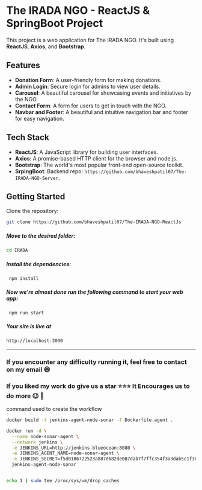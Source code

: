 # The IRADA NGO - ReactJS & SpringBoot Project

This project is a web application for The IRADA NGO. It's built using **ReactJS**, **Axios**, and **Bootstrap**.

## Features

- **Donation Form**: A user-friendly form for making donations.
- **Admin Login**: Secure login for admins to view user details.
- **Carousel**: A beautiful carousel for showcasing events and initiatives by the NGO.
- **Contact Form**: A form for users to get in touch with the NGO.
- **Navbar and Footer**: A beautiful and intuitive navigation bar and footer for easy navigation.

## Tech Stack

- **ReactJS**: A JavaScript library for building user interfaces.
- **Axios**: A promise-based HTTP client for the browser and node.js.
- **Bootstrap**: The world's most popular front-end open-source toolkit.
- **SrpingBoot**: Backend repo: `https://github.com/bhaveshpatil07/The-IRADA-NGO-Server`.

## Getting Started

Clone the repository:
```bash
git clone https://github.com/bhaveshpatil07/The-IRADA-NGO-ReactJs
```
##### Move to the desired folder:

```bash
cd IRADA
```

##### Install the dependencies:
```
 npm install
```
##### Now we're almost done run the following command to start your web app:
```
 npm run start
```

##### Your site is live at
```bash
http://localhost:3000
```
---

### If you encounter any difficulty running it, feel free to contact on my email :smile:

### If you liked my work do give us a star :star::star::star: It Encourages us to do more :wink: :dizzy:

command used to create the workflow 


```bash
docker build -t jenkins-agent-node-sonar -f Dockerfile.agent .

docker run -d \
  --name node-sonar-agent \
  --network jenkins \
  -e JENKINS_URL=http://jenkins-blueocean:8080 \
  -e JENKINS_AGENT_NAME=node-sonar-agent \
  -e JENKINS_SECRET=f5d0186722523a887d682de007dab7f7ffc354f3a3dab5c1f309988eb62d0935 \
  jenkins-agent-node-sonar


echo 1 | sudo tee /proc/sys/vm/drop_caches



```
